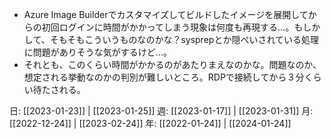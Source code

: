 - Azure Image Builderでカスタマイズしてビルドしたイメージを展開してからの初回ログインに時間がかかってしまう現象は何度も再現する…。もしかして、そもそもこういうものなのかな？sysprepとか隠ぺいされている処理に問題がありそうな気がするけど…。
- それとも、このくらい時間がかかるのがあたりまえなのかな。問題なのか、想定される挙動なのかの判別が難しいところ。RDPで接続してから３分くらい待たされる。

日: [[2023-01-23]] | [[2023-01-25]]
週: [[2023-01-17]] | [[2023-01-31]]
月: [[2022-12-24]] | [[2023-02-24]]
年: [[2022-01-24]] | [[2024-01-24]]